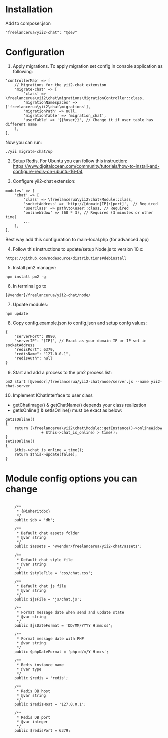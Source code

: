 # Installation
Add to composer.json
```
"freelancerua/yii2-chat": "@dev"
```

# Configuration
1. Apply migrations. To apply migration set config in console application as following:
```
'controllerMap' => [
    // Migrations for the yii2-chat extension
    'migrate-chat' => [
        'class' => \freelancerua\yii2\chat\migrations\MigrationController::class,
        'migrationNamespaces' => ['freelancerua\yii2\chat\migrations'],
        'migrationPath' => null,
        'migrationTable' => 'migration_chat',
        'userTable' => '{{%user}}', // Change it if user table has different name  
    ],
],
```
Now you can run:
```
./yii migrate-chat/up
```

2. Setup Redis. For Ubuntu you can follow this instruction:
https://www.digitalocean.com/community/tutorials/how-to-install-and-configure-redis-on-ubuntu-16-04

3. Configure yii2-chat extension:
```
modules' => [
    'chat' => [
        'class' => \freelancerua\yii2\chat\Module::class,
        'socketAddress' => 'http://[domain|IP]:[port]',  // Required
        'userClass' => path\to\user::class, // Required
        'onlineWidow' => (60 * 3), // Required (3 minutes or other time)
        ...
    ],
],
```
Best way add this configuration to main-local.php (for advanced app)

4. Follow this instructions to update/setup Node.js to version 10.x:
```
https://github.com/nodesource/distributions#debinstall
```

5. Install pm2 manager:
```
npm install pm2 -g
```

6. In terminal go to 
```
[@vendor]/freelancerua/yii2-chat/node/
```

7. Update modules:
```
npm update
```

8. Copy config.example.json to config.json and setup confg values:
```
{
    "serverPort": 8890,
    "serverIP": "[IP]", // Exact as your domain IP or IP set in socketAddress
    "redisPort": 6379,
    "redisName": "127.0.0.1",
    "redisAuth": null
}
```

9. Start and add a process to the pm2 process list:
```
pm2 start [@vendor]/freelancerua/yii2-chat/node/server.js --name yii2-chat-server
```

10. Implement IChatInterface to user class
- getChatImage() & getChatName() depends your class realization
- getIsOnline() & setIsOnline() must be exact as below:
``` 
getIsOnline() 
{
    return (\freelancerua\yii2\chat\Module::getInstance()->onlineWidow
                + $this->chat_is_online) > time();
} 
setIsOnline() 
{
    $this->chat_is_online = time();
    return $this->update(false);
}
```

# Module config options you can change
```

    /**
     * {@inheritdoc} 
     */
    public $db = 'db';

    /**
     * Default chat assets folder
     * @var string
     */
    public $assets = '@vendor/freelancerua/yii2-chat/assets';
    
    /**
     * Default chat style file
     * @var string
     */
    public $styleFile = 'css/chat.css';
    
    /**
     * Default chat js file
     * @var string
     */
    public $jsFile = 'js/chat.js';
    
    /**
     * Format message date when send and update state
     * @var string
     */
    public $jsDateFormat = 'DD/MM/YYYY H:mm:ss';
    
    /**
     * Format message date with PHP
     * @var string
     */
    public $phpDateFormat = 'php:d/m/Y H:m:s';
    
    /**
     * Redis instance name
     * @var type 
     */
    public $redis = 'redis';
    
    /**
     * Redis DB host
     * @var string
     */
    public $redisHost = '127.0.0.1';
    
    /**
     * Redis DB port
     * @var integer
     */
    public $redisPort = 6379;

```